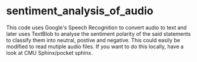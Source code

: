 # sentiment_analysis_of_audio
This code uses Google's Speech Recognition to convert audio to text and later uses TextBlob to analyse the sentiment polarity of the said statements to classify them into neutral, postive and negative. This could easily be modified to read mutiple audio files. If you want to do this locally, have a look at CMU Sphinx/pocket sphinx. 
